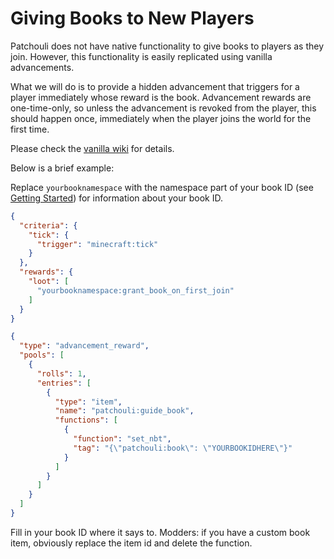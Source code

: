 # Giving Books to New Players

Patchouli does not have native functionality to give books to players as they
join. However, this functionality is easily replicated using vanilla advancements.

What we will do is to provide a hidden advancement that triggers for a player immediately
whose reward is the book. Advancement rewards are one-time-only, so unless the advancement
is revoked from the player, this should happen once, immediately when the player joins the
world for the first time.

Please check the [vanilla wiki](https://minecraft.wiki/w/Advancement/JSON_format)
for details.

Below is a brief example:

Replace `yourbooknamespace` with the namespace part of your book ID (see [Getting
Started](/docs/patchouli-basics/getting-started)) for information about your book ID.

```json title="/data/yourbooknamespace/advancements/grant_book_on_first_join.json"
{
  "criteria": {
    "tick": {
      "trigger": "minecraft:tick"
    }
  },
  "rewards": {
    "loot": [
      "yourbooknamespace:grant_book_on_first_join"
    ]
  }
}
```

```json title="/data/yourbooknamespace/loot_tables/grant_book_on_first_join.json"
{
  "type": "advancement_reward",
  "pools": [
    {
      "rolls": 1,
      "entries": [
        {
          "type": "item",
          "name": "patchouli:guide_book",
          "functions": [
            {
              "function": "set_nbt",
              "tag": "{\"patchouli:book\": \"YOURBOOKIDHERE\"}"
            }
          ]
        }
      ]
    }
  ]
}
```

Fill in your book ID where it says to. Modders: if you have a custom book item, obviously
replace the item id and delete the function.
